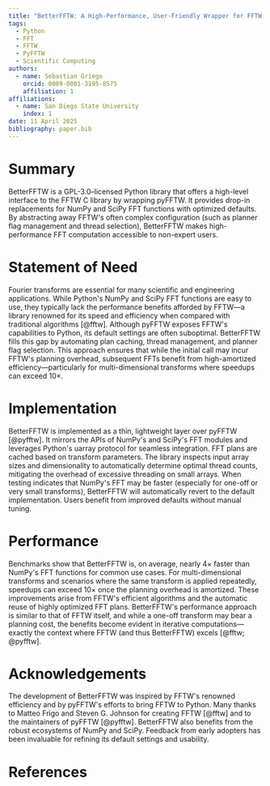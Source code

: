 ```yaml
---
title: "BetterFFTW: A High-Performance, User-Friendly Wrapper for FFTW in Python"
tags:
  - Python
  - FFT
  - FFTW
  - PyFFTW
  - Scientific Computing
authors:
  - name: Sebastian Griego
    orcid: 0009-0001-3195-8575
    affiliation: 1
affiliations:
  - name: San Diego State University
    index: 1
date: 11 April 2025
bibliography: paper.bib
---
```


# Summary

BetterFFTW is a GPL-3.0–licensed Python library that offers a high-level interface to the FFTW C library by wrapping pyFFTW. It provides drop-in replacements for NumPy and SciPy FFT functions with optimized defaults. By abstracting away FFTW's often complex configuration (such as planner flag management and thread selection), BetterFFTW makes high-performance FFT computation accessible to non-expert users.

# Statement of Need

Fourier transforms are essential for many scientific and engineering applications. While Python's NumPy and SciPy FFT functions are easy to use, they typically lack the performance benefits afforded by FFTW—a library renowned for its speed and efficiency when compared with traditional algorithms [@fftw]. Although pyFFTW exposes FFTW's capabilities to Python, its default settings are often suboptimal. BetterFFTW fills this gap by automating plan caching, thread management, and planner flag selection. This approach ensures that while the initial call may incur FFTW's planning overhead, subsequent FFTs benefit from high-amortized efficiency—particularly for multi-dimensional transforms where speedups can exceed 10×.

# Implementation

BetterFFTW is implemented as a thin, lightweight layer over pyFFTW [@pyfftw]. It mirrors the APIs of NumPy's and SciPy's FFT modules and leverages Python's uarray protocol for seamless integration. FFT plans are cached based on transform parameters. The library inspects input array sizes and dimensionality to automatically determine optimal thread counts, mitigating the overhead of excessive threading on small arrays. When testing indicates that NumPy's FFT may be faster (especially for one-off or very small transforms), BetterFFTW will automatically revert to the default implementation. Users benefit from improved defaults without manual tuning.

# Performance

Benchmarks show that BetterFFTW is, on average, nearly 4× faster than NumPy's FFT functions for common use cases. For multi-dimensional transforms and scenarios where the same transform is applied repeatedly, speedups can exceed 10× once the planning overhead is amortized. These improvements arise from FFTW's efficient algorithms and the automatic reuse of highly optimized FFT plans. BetterFFTW's performance approach is similar to that of FFTW itself, and while a one-off transform may bear a planning cost, the benefits become evident in iterative computations—exactly the context where FFTW (and thus BetterFFTW) excels [@fftw; @pyfftw].

# Acknowledgements

The development of BetterFFTW was inspired by FFTW's renowned efficiency and by pyFFTW's efforts to bring FFTW to Python. Many thanks to Matteo Frigo and Steven G. Johnson for creating FFTW [@fftw] and to the maintainers of pyFFTW [@pyfftw]. BetterFFTW also benefits from the robust ecosystems of NumPy and SciPy. Feedback from early adopters has been invaluable for refining its default settings and usability.

# References
